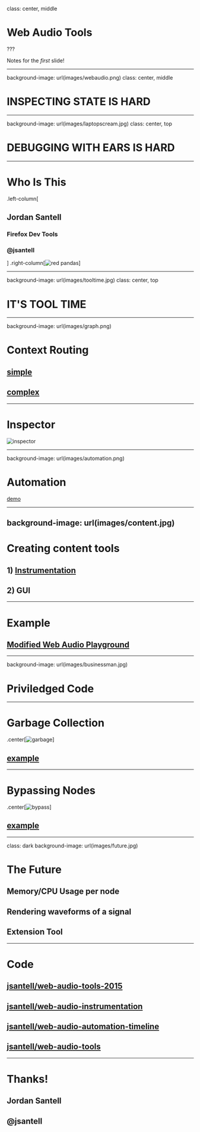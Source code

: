 class: center, middle

# Web Audio Tools

???

Notes for the _first_ slide!

---
background-image: url(images/webaudio.png)
class: center, middle
# INSPECTING STATE IS HARD
---
background-image: url(images/laptopscream.jpg)
class: center, top 
# DEBUGGING WITH EARS IS HARD
---
# Who Is This

.left-column[
  ## Jordan Santell
  ### Firefox Dev Tools
  ### @jsantell
]
.right-column[![red pandas](images/redpandalasers.gif)]

---
background-image: url(images/tooltime.jpg)
class: center, top 
# IT'S TOOL TIME

---
background-image: url(images/graph.png)

# Context Routing

## [simple](http://jsantell.github.io/dsp-with-web-audio-presentation/examples/wub2.html)
## [complex](https://webaudiodemos.appspot.com/Vocoder/index.html#)

---
# Inspector

![inspector](images/inspector.png)

---
background-image: url(images/automation.png)
# Automation

[demo](examples/automation.html)

---
background-image: url(images/content.jpg)
---
# Creating content tools

## 1) [Instrumentation](https://github.com/jsantell/web-audio-instrumentation)
## 2) GUI

---

# Example 

## [Modified Web Audio Playground](http://localhost:8888/webaudioplayground/)

---

background-image: url(images/businessman.jpg)
# Priviledged Code

---

# Garbage Collection

.center[![garbage](images/garbage.png)]

## [example](http://jergason.github.io/react-webaudio-drum-machine/)

---

# Bypassing Nodes

.center[![bypass](images/bypass.jpg)]

## [example](http://jsantell.github.io/dsp-with-web-audio-presentation/examples/wub2.html)

---

class: dark
background-image: url(images/future.jpg)
# The Future

## Memory/CPU Usage per node
## Rendering waveforms of a signal
## Extension Tool

---

# Code

## [jsantell/web-audio-tools-2015](https://github.com/jsantell/web-audio-tools-2015/)
## [jsantell/web-audio-instrumentation](https://github.com/jsantell/web-audio-instrumentation)
## [jsantell/web-audio-automation-timeline](https://github.com/jsantell/web-audio-automation-timeline)
## [jsantell/web-audio-tools](https://github.com/jsantell/web-audio-tools)

---

# Thanks!

## Jordan Santell
## @jsantell
